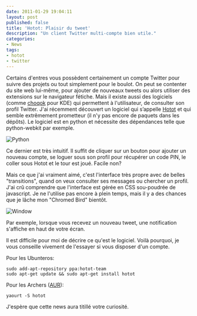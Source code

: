 ```yaml
---
date: 2011-01-29 19:04:11
layout: post
published: false
title: 'Hotot: Plaisir du tweet'
description: "Un client Twitter multi-compte bien utile."
categories:
- News
tags:
- hotot
- twitter
---
```


Certains d'entres vous possèdent certainement un compte Twitter pour suivre des projets ou tout simplement pour le boulot. On peut se contenter du site web lui-même, pour ajouter de nouveaux tweets ou alors utiliser des extensions sur le navigateur fétiche. Mais il existe aussi des logiciels (comme [choqok](http://choqok.org/) pour KDE) qui permettent à l'utilisateur, de consulter son profil Twitter. J'ai récemment découvert un logiciel qui s’appelle [Hotot](http://hotot.org/) et qui semble extrêmement prometteur (il n'y pas encore de paquets dans les dépôts). Le logiciel est en python et nécessite des dépendances telle que python-webkit par exemple.

<!-- more -->

<img class="imgcenter" alt="Python" src="http://linuxien.legtux.org/uploads/images/2011/01/pythonlogo.png">

Ce dernier est très intuitif. Il suffit de cliquer sur un bouton pour ajouter un nouveau compte, se loguer sous son profil pour récupérer un code PIN, le coller sous Hotot et le tour est joué. Facile non?

Mais ce que j'ai vraiment aimé, c'est l'interface très propre avec de belles "transitions", quand on veux consulter ses messages ou chercher un profil. J'ai crû comprendre que l'interface est gérée en CSS sou-poudrée de javascript. Je ne l'utilise pas encore à plein temps, mais il y a des chances que je lâche mon "Chromed Bird" bientôt.

<img class="imgcenter" alt="Window" src="http://linuxien.legtux.org/uploads/images/2011/01/hototdesk.png">

Par exemple, lorsque vous recevez un nouveau tweet, une notification s'affiche en haut de votre écran.

Il est difficile pour moi de décrire ce qu'est le logiciel. Voilà pourquoi, je vous conseille vivement de l'essayer si vous disposer d'un compte.

Pour les Ubunteros:

	sudo add-apt-repository ppa:hotot-team
	sudo apt-get update && sudo apt-get install hotot

Pour les Archers ([AUR](https://aur.archlinux.org/packages.php?ID=40692)):

	yaourt -S hotot

J'espère que cette news aura titillé votre curiosité.
